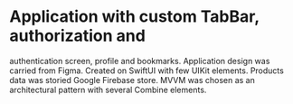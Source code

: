 # Application with custom TabBar, authorization and 
authentication screen, profile and bookmarks. Application design was 
carried from Figma. Created on SwiftUI with few UIKit elements. Products 
data was storied Google Firebase store. MVVM was chosen as an 
architectural pattern with several Combine elements.
